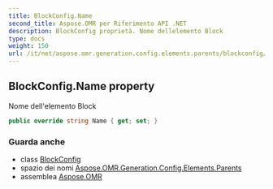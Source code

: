 ```yaml
---
title: BlockConfig.Name
second_title: Aspose.OMR per Riferimento API .NET
description: BlockConfig proprietà. Nome dellelemento Block
type: docs
weight: 150
url: /it/net/aspose.omr.generation.config.elements.parents/blockconfig/name/
---
```

## BlockConfig.Name property

Nome dell'elemento Block

```csharp
public override string Name { get; set; }
```

### Guarda anche

* class [BlockConfig](../)
* spazio dei nomi [Aspose.OMR.Generation.Config.Elements.Parents](../../blockconfig/)
* assemblea [Aspose.OMR](../../../)


